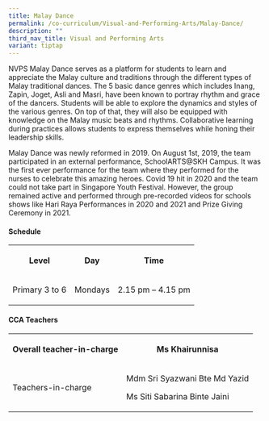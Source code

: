```yaml
---
title: Malay Dance
permalink: /co-curriculum/Visual-and-Performing-Arts/Malay-Dance/
description: ""
third_nav_title: Visual and Performing Arts
variant: tiptap
---
```

<p>NVPS Malay Dance serves as a platform for students to learn and appreciate
the Malay culture and traditions through the different types of Malay traditional
dances. The 5 basic dance genres which includes Inang, Zapin, Joget, Asli
and Masri, have been known to portray rhythm and grace of the dancers.
Students will be able to explore the dynamics and styles of the various
genres. On top of that, they will also be equipped with knowledge on the
Malay music beats and rhythms. Collaborative learning during practices
allows students to express themselves while honing their leadership skills.</p>
<p>Malay Dance was newly reformed in 2019. On August 1st, 2019, the team
participated in an external performance, SchoolARTS@SKH Campus. It was
the first ever performance for the team where they performed for the nurses
to celebrate this amazing heroes. Covid 19 hit in 2020 and the team could
not take part in Singapore Youth Festival. However, the group remained
active and performed through pre-recorded videos for schools shows like
Hari Raya Performances in 2020 and 2021 and Prize Giving Ceremony in 2021.</p>
<h4><strong>Schedule</strong></h4>
<table style="minWidth: 75px">
<colgroup>
<col>
<col>
<col>
</colgroup>
<tbody>
<tr>
<th rowspan="1" colspan="1">
<p>Level</p>
</th>
<th rowspan="1" colspan="1">
<p>Day</p>
</th>
<th rowspan="1" colspan="1">
<p>Time</p>
</th>
</tr>
<tr>
<td rowspan="1" colspan="1">
<p>Primary 3 to 6</p>
</td>
<td rowspan="1" colspan="1">
<p>Mondays</p>
</td>
<td rowspan="1" colspan="1">
<p>2.15 pm – 4.15 pm</p>
</td>
</tr>
</tbody>
</table>
<h4><strong>CCA Teachers</strong></h4>
<table style="minWidth: 50px">
<colgroup>
<col>
<col>
</colgroup>
<tbody>
<tr>
<th rowspan="1" colspan="1">
<p>Overall teacher-in-charge</p>
</th>
<th rowspan="1" colspan="1">
<p>Ms Khairunnisa</p>
</th>
</tr>
<tr>
<td rowspan="1" colspan="1">
<p>Teachers-in-charge</p>
</td>
<td rowspan="1" colspan="1">
<p>Mdm Sri Syazwani Bte Md Yazid</p>
<p>Ms Siti Sabarina Binte Jaini</p>
</td>
</tr>
</tbody>
</table>
<p></p>
